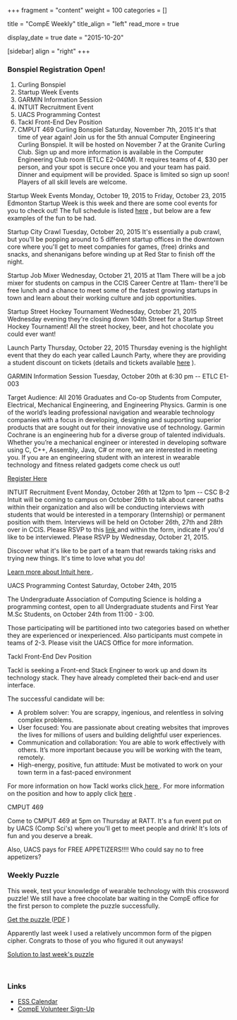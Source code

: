 
+++
fragment = "content"
weight = 100
categories = []

title = "CompE Weekly"
title_align = "left"
read_more = true

display_date = true
date = "2015-10-20" 

[sidebar]
  align = "right"
+++
    
### Bonspiel Registration Open!


1. Curling Bonspiel
2. Startup Week Events
3. GARMIN Information Session
4. INTUIT Recruitment Event
5. UACS Programming Contest
6. Tackl Front-End Dev Position
7. CMPUT 469
Curling Bonspiel
Saturday, November 7th, 2015
It's that time of year again! Join us for the 5th annual Computer Engineering Curling Bonspiel. It will be hosted on November 7 at the Granite Curling Club. Sign up and more information is available in the Computer Engineering Club room (ETLC E2-040M). It requires teams of 4, $30 per person, and your spot is secure once you and your team has paid. Dinner and equipment will be provided. Space is limited so sign up soon! Players of all skill levels are welcome.

Startup Week Events
Monday, October 19, 2015 to Friday, October 23, 2015
Edmonton Startup Week is this week and there are some cool events for you to check out! The full schedule is listed [here](http://www.startupedmonton.com/edmonton-startup-week/) , but below are a few examples of the fun to be had.

Startup City Crawl
Tuesday, October 20, 2015
It's essentially a pub crawl, but you'll be popping around to 5 different startup offices in the downtown core where you'll get to meet companies for games, (free) drinks and snacks, and shenanigans before winding up at Red Star to finish off the night.

Startup Job Mixer
Wednesday, October 21, 2015 at 11am
There will be a job mixer for students on campus in the CCIS Career Centre at 11am- there'll be free lunch and a chance to meet some of the fastest growing startups in town and learn about their working culture and job opportunities.

Startup Street Hockey Tournament
Wednesday, October 21, 2015
Wednesday evening they're closing down 104th Street for a Startup Street Hockey Tournament! All the street hockey, beer, and hot chocolate you could ever want!

Launch Party
Thursday, October 22, 2015
Thursday evening is the highlight event that they do each year called Launch Party, where they are providing a student discount on tickets (details and tickets available [here](http://www.eventbrite.ca/e/launch-party-6-tickets-18265998092) ).

GARMIN Information Session
Tuesday, October 20th at 6:30 pm -- ETLC E1-003

Target Audience: All 2016 Graduates and Co-op Students from Computer, Electrical, Mechanical Engineering, and Engineering Physics.
Garmin is one of the world’s leading professional navigation and wearable technology companies with a focus in developing, designing and supporting superior products that are sought out for their innovative use of technology.
Garmin Cochrane is an engineering hub for a diverse group of talented individuals. Whether you’re a mechanical engineer or interested in developing software using C, C++, Assembly, Java, C# or more, we are interested in meeting you.
If you are an engineering student with an interest in wearable technology and fitness related gadgets come check us out!

[Register Here ](https://www.eventbrite.ca/e/garmin-cochrane-employer-information-session-registration-18977946549)

INTUIT Recruitment Event
Monday, October 26th at 12pm to 1pm -- CSC B-2
Intuit will be coming to campus on October 26th to talk about career paths within their organization and also will be conducting interviews with students that would be interested in a temporary (Internship​) or permanent position with them.
Interviews will be held on October 26th, 27th and 28th over in CCIS.
Please RSVP to this [link ](https://docs.google.com/a/ualberta.ca/forms/d/1c55vRwE_OaRV95cDSFfhtWquskY_dv0oo8QpvDEZLy0/viewform)  and within the form, indicate if you'd like to be interviewed. Please RSVP by Wednesday, October 21, 2015.

Discover what it's like to be part of a team that rewards taking risks and trying new things. It's time to love what you do!

[Learn more about Intuit here ](http://www.intuit.com/company/) .

UACS Programming Contest
Saturday, October 24th, 2015

The Undergraduate Association of Computing Science is holding a programming contest, open to all Undergraduate students and First Year M.Sc Students, on October 24th from 11:00 - 3:00.

Those participating will be partitioned into two categories based on whether they are experienced or inexperienced. Also participants must compete in teams of 2-3. Please visit the UACS Office for more information.

Tackl Front-End Dev Position

Tackl is seeking a Front-end Stack Engineer to work up and down its technology stack. They have already completed their back-end and user interface.

The successful candidate will be:
* A problem solver: You are scrappy, ingenious, and relentless in solving complex problems.
* User focused: You are passionate about creating websites that improves the lives for millions of users and building delightful user experiences.
* Communication and collaboration: You are able to work effectively with others. It’s more important because you will be working with the team, remotely.
* High-energy, positive, fun attitude: Must be motivated to work on your town term in a fast-paced environment

For more information on how Tackl works click[ here ](http://www.tackl.co/students#find-out-how) .
For more information on the position and how to apply click [here](https://docs.google.com/presentation/d/1Q3vsALerZlLquUVqo8dXP8mdeAwodYpKoVbNgkU09So/edit#slide=id.p) .

CMPUT 469

Come to CMPUT 469 at 5pm on Thursday at RATT. It's a fun event put on by UACS (Comp Sci's) where you'll get to meet people and drink! It's lots of fun and you deserve a break.

Also, UACS pays for FREE APPETIZERS!!!!
Who could say no to free appetizers?


### Weekly Puzzle

This week, test your knowledge of wearable technology with this crossword puzzle! We still have a free chocolate bar waiting in the CompE office for the first person to complete the puzzle successfully.

[Get the puzzle ](https://gallery.mailchimp.com/25f7181ad1da5b9eef1f7deea/files/Puzzle_5.docx)  ([PDF](https://gallery.mailchimp.com/25f7181ad1da5b9eef1f7deea/files/Puzzle_5.pdf) )

Apparently last week I used a relatively uncommon form of the pigpen cipher. Congrats to those of you who figured it out anyways!

[Solution to last week's puzzle](https://gallery.mailchimp.com/25f7181ad1da5b9eef1f7deea/images/7afb8a0a-5aa3-4878-bd1e-03c1cb3221dd.png)

</br>

### Links

* [ESS Calendar ](https://www.google.com/calendar/embed?src=ualberta.ca_d12op0t596h4pm0nn5kekjejh4%40group.calendar.google.com&ctz=America/Edmonton)
* [CompE Volunteer Sign-Up ](http://goo.gl/forms/kfsGbsYeEY)

</br>
